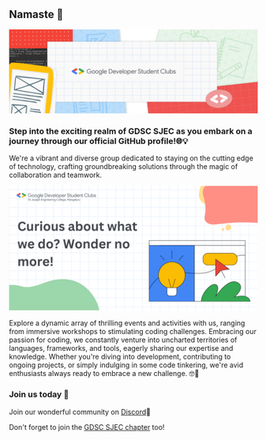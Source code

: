 ## Namaste 🙏
                            
<p align="center">
  <img src="./assets/image1.png" />
</p>
                        
### Step into the exciting realm of GDSC SJEC as you embark on a journey through our official GitHub profile!🌐💡
We're a vibrant and diverse group dedicated to staying on the cutting edge of technology, crafting groundbreaking solutions through the magic of collaboration and teamwork.

<p align="center">
  <img src="./assets/image2.svg" />
</p>


Explore a dynamic array of thrilling events and activities with us, ranging from immersive workshops to stimulating coding challenges. Embracing our passion for coding, we constantly venture into uncharted territories of languages, frameworks, and tools, eagerly sharing our expertise and knowledge. Whether you're diving into development, contributing to ongoing projects, or simply indulging in some code tinkering, we're avid enthusiasts always ready to embrace a new challenge. 🤓🚀

### Join us today 🤝
Join our wonderful community on [Discord](https://discord.gg/CjAkE6Y3Nb)🤗 

Don't forget to join the [GDSC SJEC chapter](https://gdsc.community.dev/st-joseph-engineering-college-mangaluru/) too!

